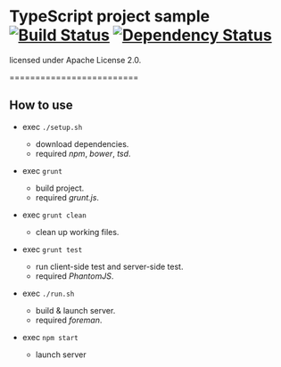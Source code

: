 # TypeScript project sample [![Build Status](https://travis-ci.org/vvakame/typescript-project-sample.png?branch=master)](https://travis-ci.org/vvakame/typescript-project-sample) [![Dependency Status](https://david-dm.org/vvakame/typescript-project-sample.png?theme=shields.io)](https://david-dm.org/vvakame/typescript-project-sample)

licensed under Apache License 2.0.

=========================

## How to use

* exec `./setup.sh`
	* download dependencies.
	* required *npm*, *bower*, *tsd*.

* exec `grunt`
	* build project.
	* required *grunt.js*.
* exec `grunt clean`
	* clean up working files.
* exec `grunt test`
	* run client-side test and server-side test.
	* required *PhantomJS*.

* exec `./run.sh`
	* build & launch server.
	* required *foreman*.
* exec `npm start`
	* launch server
